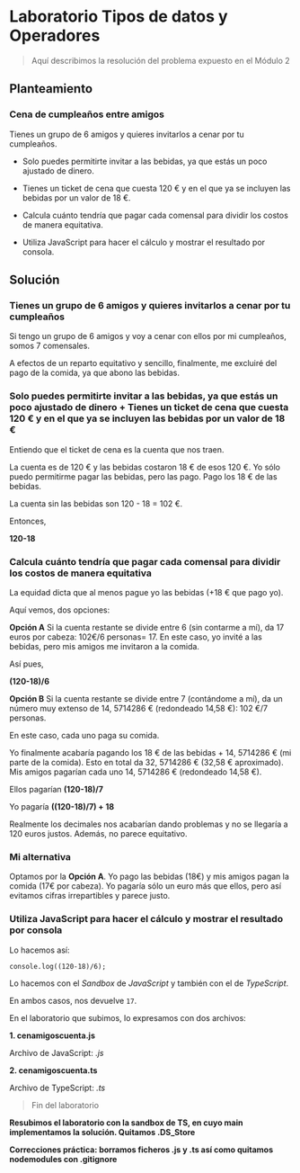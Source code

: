 # Laboratorio Tipos de datos y Operadores

> Aquí describimos la resolución del problema expuesto en el Módulo 2

## Planteamiento

### Cena de cumpleaños entre amigos

Tienes un grupo de 6 amigos y quieres invitarlos a cenar por tu cumpleaños.

- Solo puedes permitirte invitar a las bebidas, ya que estás un poco ajustado de dinero.

- Tienes un ticket de cena que cuesta 120 € y en el que ya se incluyen las bebidas por un valor de 18 €.

- Calcula cuánto tendría que pagar cada comensal para dividir los costos de manera equitativa.

- Utiliza JavaScript para hacer el cálculo y mostrar el resultado por consola.

## Solución

### Tienes un grupo de 6 amigos y quieres invitarlos a cenar por tu cumpleaños

Si tengo un grupo de 6 amigos y voy a cenar con ellos por mi cumpleaños, somos 7 comensales.

A efectos de un reparto equitativo y sencillo, finalmente, me excluiré del pago de la comida, ya que abono las bebidas.

### Solo puedes permitirte invitar a las bebidas, ya que estás un poco ajustado de dinero + Tienes un ticket de cena que cuesta 120 € y en el que ya se incluyen las bebidas por un valor de 18 €

Entiendo que el ticket de cena es la cuenta que nos traen.

La cuenta es de 120 € y las bebidas costaron 18 € de esos 120 €. Yo sólo puedo permitirme pagar las bebidas, pero las pago. Pago los 18 € de las bebidas.

La cuenta sin las bebidas son 120 - 18 = 102 €.

Entonces,

**120-18**

### Calcula cuánto tendría que pagar cada comensal para dividir los costos de manera equitativa

La equidad dicta que al menos pague yo las bebidas (+18 € que pago yo).

Aquí vemos, dos opciones:

**Opción A** Si la cuenta restante se divide entre 6 (sin contarme a mí), da 17 euros por cabeza: 102€/6 personas= 17. En este caso, yo invité a las bebidas, pero mis amigos me invitaron a la comida.

Así pues,

**(120-18)/6**

**Opción B** Si la cuenta restante se divide entre 7 (contándome a mí), da un número muy extenso de 14, 5714286 € (redondeado 14,58 €): 102 €/7 personas.

En este caso, cada uno paga su comida.

Yo finalmente acabaría pagando los 18 € de las bebidas + 14, 5714286 € (mi parte de la comida). Esto en total da 32, 5714286 € (32,58 € aproximado). Mis amigos pagarían cada uno 14, 5714286 € (redondeado 14,58 €).

Ellos pagarían **(120-18)/7**

Yo pagaría **((120-18)/7) + 18**

Realmente los decimales nos acabarían dando problemas y no se llegaría a 120 euros justos. Además, no parece equitativo.

### Mi alternativa

Optamos por la **Opción A**. Yo pago las bebidas (18€) y mis amigos pagan la comida (17€ por cabeza). Yo pagaría sólo un euro más que ellos, pero así evitamos cifras irrepartibles y parece justo.

### Utiliza JavaScript para hacer el cálculo y mostrar el resultado por consola

Lo hacemos así:

`console.log((120-18)/6);`

Lo hacemos con el _Sandbox_ de _JavaScript_ y también con el de _TypeScript_.

En ambos casos, nos devuelve `17`.

En el laboratorio que subimos, lo expresamos con dos archivos:

**1. cenamigoscuenta.js**

Archivo de JavaScript: _.js_

**2. cenamigoscuenta.ts**

Archivo de TypeScript: _.ts_

> Fin del laboratorio

**Resubimos el laboratorio con la sandbox de TS, en cuyo main implementamos la solución. Quitamos .DS_Store**

**Correcciones práctica: borramos ficheros .js y .ts así como quitamos nodemodules con .gitignore**
